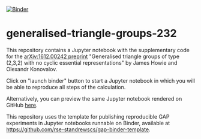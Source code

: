 [![Binder](https://mybinder.org/badge_logo.svg)](https://mybinder.org/v2/gh/olexandr-konovalov/generalised-triangle-groups-232/main?filepath=gtg232.ipynb)

# generalised-triangle-groups-232

This repository contains a Jupyter notebook with the supplementary code for the
[arXiv:1612.00242 preprint](https://arxiv.org/abs/1612.00242)
"Generalised triangle groups of type (2,3,2) with no cyclic essential representations"
by James Howie and Olexandr Konovalov.

Click on "launch binder" button to start a Jupyter notebook in which you will be able to
reproduce all steps of the calculation.

Alternatively, you can preview the same Jupyter notebook rendered on GitHub
[here](https://github.com/olexandr-konovalov/generalised-triangle-groups-232/blob/main/gtg232.ipynb).

This repository uses the template for publishing reproducible GAP experiments in Jupyter
notebooks runnable on Binder, available at https://github.com/rse-standrewscs/gap-binder-template.
